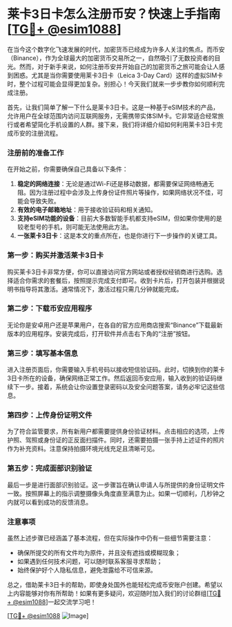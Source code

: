 # 莱卡3日卡怎么注册币安？快速上手指南[[TG💪+ @esim1088](https://t.me/s/esim1088)]

在当今这个数字化飞速发展的时代，加密货币已经成为许多人关注的焦点。而币安（Binance），作为全球最大的加密货币交易所之一，自然吸引了无数投资者的目光。然而，对于新手来说，如何注册币安并开始自己的加密货币之旅可能会让人感到困惑。尤其是当你需要使用莱卡3日卡（Leica 3-Day Card）这样的虚拟SIM卡时，整个过程可能会显得更加复杂。别担心！今天我们就来一步步教你如何顺利完成注册。

首先，让我们简单了解一下什么是莱卡3日卡。这是一种基于eSIM技术的产品，允许用户在全球范围内访问互联网服务，无需携带实体SIM卡。它非常适合经常旅行或者希望简化手机设置的人群。接下来，我们将详细介绍如何利用莱卡3日卡完成币安的注册流程。

### 注册前的准备工作

在开始之前，你需要确保自己具备以下条件：

1. **稳定的网络连接**：无论是通过Wi-Fi还是移动数据，都需要保证网络畅通无阻。因为注册过程中会涉及上传身份证件照片等操作，如果网络状况不佳，可能会导致失败。
2. **有效的电子邮箱地址**：用于接收验证码和相关通知。
3. **支持eSIM功能的设备**：目前大多数智能手机都支持eSIM，但如果你使用的是较老型号的手机，则可能无法使用此方法。
4. **一张莱卡3日卡**：这是本文的重点所在，也是你进行下一步操作的关键工具。

### 第一步：购买并激活莱卡3日卡

购买莱卡3日卡非常方便，你可以直接访问官方网站或者授权经销商进行选购。选择适合你需求的套餐后，按照提示完成支付即可。收到卡片后，打开包装并根据说明书指导将其激活。通常情况下，激活过程只需几分钟就能完成。

### 第二步：下载币安应用程序

无论你是安卓用户还是苹果用户，在各自的官方应用商店搜索“Binance”下载最新版本的应用程序。安装完成后，打开软件并点击右下角的“注册”按钮。

### 第三步：填写基本信息

进入注册页面后，你需要输入手机号码以接收短信验证码。此时，切换到你的莱卡3日卡所在的设备，确保网络正常工作。然后返回币安应用，输入收到的验证码继续下一步。接着，系统会让你设置登录密码以及安全问题答案，请务必牢记这些信息。

### 第四步：上传身份证明文件

为了符合监管要求，所有新用户都需要提供身份验证材料。点击相应的选项，上传护照、驾照或身份证的正反面扫描件。同时，还需要拍摄一张手持上述证件的照片作为补充资料。注意保持拍摄环境光线充足且清晰可见。

### 第五步：完成面部识别验证

最后一步是进行面部识别验证。这一步骤旨在确认申请人与所提供的身份证明文件一致。按照屏幕上的指示调整摄像头角度直至满意为止。如果一切顺利，几秒钟之内就可以看到成功的反馈消息。

### 注意事项

虽然上述步骤已经涵盖了基本流程，但在实际操作中仍有一些细节需要注意：

- 确保所提交的所有文件均为原件，并且没有遮挡或模糊现象；
- 如果遇到任何技术问题，可以随时联系客服寻求帮助；
- 始终保护好个人隐私信息，避免泄露给不可信来源。

总之，借助莱卡3日卡的帮助，即使身处国外也能轻松完成币安账户创建。希望以上内容能够对你有所帮助！如果有更多疑问，欢迎随时加入我们的讨论群组[[TG💪+ @esim1088](https://t.me/s/esim1088)]一起交流学习吧！

[[TG💪+ @esim1088](https://t.me/s/esim1088) ![Image](https://i.postimg.cc/4NQfJmqS/Snipaste-2025-05-13-00-14-12.png)]